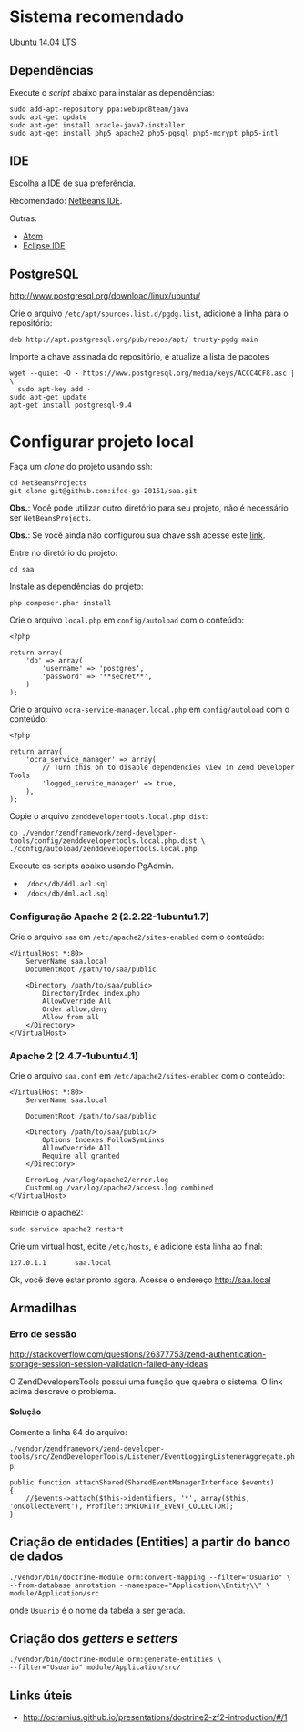 # Sistema recomendado

[Ubuntu 14.04 LTS](http://www.ubuntu.com/download/desktop/)

## Dependências

Execute o _script_ abaixo para instalar as dependências:

~~~
sudo add-apt-repository ppa:webupd8team/java
sudo apt-get update
sudo apt-get install oracle-java7-installer
sudo apt-get install php5 apache2 php5-pgsql php5-mcrypt php5-intl
~~~

## IDE

Escolha a IDE de sua preferência.

Recomendado: [NetBeans IDE](https://netbeans.org/).

Outras:

* [Atom](https://atom.io/)
* [Eclipse IDE](http://eclipse.org/pdt/)

## PostgreSQL

<http://www.postgresql.org/download/linux/ubuntu/>

Crie o arquivo `/etc/apt/sources.list.d/pgdg.list`, adicione a linha para o repositório:

~~~
deb http://apt.postgresql.org/pub/repos/apt/ trusty-pgdg main
~~~

Importe a chave assinada do repositório, e atualize a lista de pacotes

~~~
wget --quiet -O - https://www.postgresql.org/media/keys/ACCC4CF8.asc | \
  sudo apt-key add -
sudo apt-get update
apt-get install postgresql-9.4
~~~

# Configurar projeto local

Faça um _clone_ do projeto usando ssh:

~~~
cd NetBeansProjects
git clone git@github.com:ifce-gp-20151/saa.git
~~~

**Obs.**: Você pode utilizar outro diretório para seu projeto, não
é necessário ser `NetBeansProjects`.

**Obs.**: Se você ainda não configurou sua chave ssh acesse este
[link](https://help.github.com/articles/generating-ssh-keys/).

Entre no diretório do projeto:

~~~
cd saa
~~~

Instale as dependências do projeto:

~~~
php composer.phar install
~~~

Crie o arquivo `local.php` em `config/autoload` com o conteúdo:

~~~
<?php

return array(
    'db' => array(
        'username' => 'postgres',
        'password' => '**secret**',
    )
);
~~~

Crie o arquivo `ocra-service-manager.local.php` em `config/autoload` com o conteúdo:

~~~
<?php

return array(
    'ocra_service_manager' => array(
        // Turn this on to disable dependencies view in Zend Developer Tools
        'logged_service_manager' => true,
    ),
);
~~~

Copie o arquivo `zenddevelopertools.local.php.dist`:

~~~
cp ./vendor/zendframework/zend-developer-tools/config/zenddevelopertools.local.php.dist \
./config/autoload/zenddevelopertools.local.php
~~~

Execute os scripts abaixo usando PgAdmin.

* `./docs/db/ddl.acl.sql`
* `./docs/db/dml.acl.sql`

### Configuração Apache 2 (2.2.22-1ubuntu1.7)

Crie o arquivo `saa` em `/etc/apache2/sites-enabled` com o conteúdo:

~~~
<VirtualHost *:80>
	ServerName saa.local
	DocumentRoot /path/to/saa/public

	<Directory /path/to/saa/public>
		DirectoryIndex index.php
		AllowOverride All
		Order allow,deny
		Allow from all
	</Directory>
</VirtualHost>
~~~

### Apache 2 (2.4.7-1ubuntu4.1)

Crie o arquivo `saa.conf` em `/etc/apache2/sites-enabled` com o conteúdo:

~~~
<VirtualHost *:80>
    ServerName saa.local

    DocumentRoot /path/to/saa/public

    <Directory /path/to/saa/public/>
        Options Indexes FollowSymLinks
        AllowOverride All
        Require all granted
    </Directory>

    ErrorLog /var/log/apache2/error.log
    CustomLog /var/log/apache2/access.log combined
</VirtualHost>
~~~

Reinicie o apache2:

~~~
sudo service apache2 restart
~~~

Crie um virtual host, edite `/etc/hosts`, e adicione esta linha ao final:

~~~
127.0.1.1       saa.local
~~~

Ok, você deve estar pronto agora. Acesse o endereço <http://saa.local>

## Armadilhas

### Erro de sessão

<http://stackoverflow.com/questions/26377753/zend-authentication-storage-session-session-validation-failed-any-ideas>

O ZendDevelopersTools possui uma função que quebra o sistema. O link acima descreve o problema.

#### Solução

Comente a linha 64 do arquivo:

`./vendor/zendframework/zend-developer-tools/src/ZendDeveloperTools/Listener/EventLoggingListenerAggregate.php`.

~~~
public function attachShared(SharedEventManagerInterface $events)
{
    //$events->attach($this->identifiers, '*', array($this, 'onCollectEvent'), Profiler::PRIORITY_EVENT_COLLECTOR);
}
~~~

## Criação de entidades (Entities) a partir do banco de dados

~~~
./vendor/bin/doctrine-module orm:convert-mapping --filter="Usuario" \
--from-database annotation --namespace="Application\\Entity\\" \
module/Application/src
~~~

onde `Usuario` é o nome da tabela a ser gerada.

## Criação dos _getters_ e _setters_

~~~
./vendor/bin/doctrine-module orm:generate-entities \
--filter="Usuario" module/Application/src/
~~~

## Links úteis

* <http://ocramius.github.io/presentations/doctrine2-zf2-introduction/#/1>